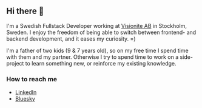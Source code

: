 ## Hi there 👋

I'm a Swedish Fullstack Developer working at [Visionite AB](https://visionite.se/) in Stockholm, Sweden.
I enjoy the freedom of being able to switch between frontend- and backend development, and it eases my curiosity. =)

I'm a father of two kids (9 & 7 years old), so on my free time I spend time with them and my partner. Otherwise I try to spend time to work on a side-project to learn something new, or reinforce my existing knowledge.

### How to reach me
* [LinkedIn](https://www.linkedin.com/in/mansnilsson1/)
* [Bluesky](https://bsky.app/profile/mansnilsson.me)
